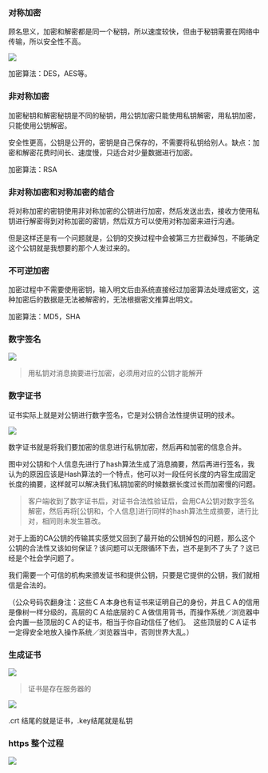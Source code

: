 ### 对称加密

顾名思义，加密和解密都是同一个秘钥，所以速度较快，但由于秘钥需要在网络中传输，所以安全性不高。

![](http://dev.biubiupiu.cn/20191123145420.png)

加密算法：DES，AES等。

### 非对称加密

加密秘钥和解密秘钥是不同的秘钥，用公钥加密只能使用私钥解密，用私钥加密，只能使用公钥解密。

安全性更高，公钥是公开的，密钥是自己保存的，不需要将私钥给别人。缺点：加密和解密花费时间长、速度慢，只适合对少量数据进行加密。

加密算法：RSA

### 非对称加密和对称加密的结合

将对称加密的密钥使用非对称加密的公钥进行加密，然后发送出去，接收方使用私钥进行解密得到对称加密的密钥，然后双方可以使用对称加密来进行沟通。

但是这样还是有一个问题就是，公钥的交换过程中会被第三方拦截掉包，不能确定这个公钥就是我想要的那个人发过来的。

### 不可逆加密

加密过程中不需要使用密钥，输入明文后由系统直接经过加密算法处理成密文，这种加密后的数据是无法被解密的，无法根据密文推算出明文。

加密算法：MD5，SHA

### 数字签名

![](http://dev.biubiupiu.cn/20191123144953.png)

> 用私钥对消息摘要进行加密，必须用对应的公钥才能解开

### 数字证书

证书实际上就是对公钥进行数字签名，它是对公钥合法性提供证明的技术。

![](http://dev.biubiupiu.cn/20191123150224.png)

数字证书就是将我们要加密的信息进行私钥加密，然后再和加密的信息合并。

图中对公钥和个人信息先进行了hash算法生成了消息摘要，然后再进行签名，我认为的原因应该是Hash算法的一个特点，他可以对一段任何长度的内容生成固定长度的摘要，这样就可以解决我们私钥加密的时候数据长度过长而加密慢的问题。

> 客户端收到了数字证书后，对证书合法性验证后，会用CA公钥对数字签名解密，然后再将[公钥和，个人信息]进行同样的hash算法生成摘要，进行比对，相同则未发生篡改。

对于上面的CA公钥的传输其实感觉又回到了最开始的公钥掉包的问题，那么这个公钥的合法性又该如何保证？该问题可以无限循环下去，岂不是到不了头了？这已经是个社会学问题了。

我们需要一个可信的机构来颁发证书和提供公钥，只要是它提供的公钥，我们就相信是合法的。

（公众号码农翻身注：这些ＣＡ本身也有证书来证明自己的身份，并且ＣＡ的信用是像树一样分级的，高层的ＣＡ给底层的ＣＡ做信用背书，而操作系统／浏览器中会内置一些顶层的ＣＡ的证书，相当于你自动信任了他们。　这些顶层的ＣＡ证书一定得安全地放入操作系统／浏览器当中，否则世界大乱。）

### 生成证书

![](http://dev.biubiupiu.cn/20191123152810.png)

> 证书是存在服务器的

![](http://dev.biubiupiu.cn/20191123152954.png)

.crt 结尾的就是证书，.key结尾就是私钥

### https 整个过程

![](http://dev.biubiupiu.cn/20191123153132.png)

